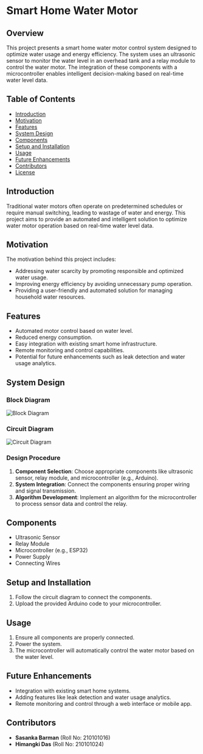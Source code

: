 # Smart Home Water Motor

## Overview

This project presents a smart home water motor control system designed to optimize water usage and energy efficiency. The system uses an ultrasonic sensor to monitor the water level in an overhead tank and a relay module to control the water motor. The integration of these components with a microcontroller enables intelligent decision-making based on real-time water level data.

## Table of Contents

- [Introduction](#introduction)
- [Motivation](#motivation)
- [Features](#features)
- [System Design](#system-design)
- [Components](#components)
- [Setup and Installation](#setup-and-installation)
- [Usage](#usage)
- [Future Enhancements](#future-enhancements)
- [Contributors](#contributors)
- [License](#license)

## Introduction

Traditional water motors often operate on predetermined schedules or require manual switching, leading to wastage of water and energy. This project aims to provide an automated and intelligent solution to optimize water motor operation based on real-time water level data.

## Motivation

The motivation behind this project includes:
- Addressing water scarcity by promoting responsible and optimized water usage.
- Improving energy efficiency by avoiding unnecessary pump operation.
- Providing a user-friendly and automated solution for managing household water resources.

## Features

- Automated motor control based on water level.
- Reduced energy consumption.
- Easy integration with existing smart home infrastructure.
- Remote monitoring and control capabilities.
- Potential for future enhancements such as leak detection and water usage analytics.

## System Design

### Block Diagram

![Block Diagram](path/to/block_diagram.png)

### Circuit Diagram

![Circuit Diagram](path/to/circuit_diagram.png)

### Design Procedure

1. **Component Selection**: Choose appropriate components like ultrasonic sensor, relay module, and microcontroller (e.g., Arduino).
2. **System Integration**: Connect the components ensuring proper wiring and signal transmission.
3. **Algorithm Development**: Implement an algorithm for the microcontroller to process sensor data and control the relay.

## Components

- Ultrasonic Sensor
- Relay Module
- Microcontroller (e.g., ESP32)
- Power Supply
- Connecting Wires

## Setup and Installation

1. Follow the circuit diagram to connect the components.
2. Upload the provided Arduino code to your microcontroller.

## Usage

1. Ensure all components are properly connected.
2. Power the system.
3. The microcontroller will automatically control the water motor based on the water level.

## Future Enhancements

- Integration with existing smart home systems.
- Adding features like leak detection and water usage analytics.
- Remote monitoring and control through a web interface or mobile app.

## Contributors

- **Sasanka Barman** (Roll No: 210101016)
- **Himangki Das** (Roll No: 210101024)
